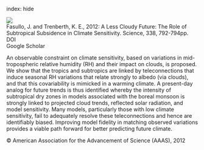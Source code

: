 index: hide

<div class="Citation">
    <div class="Citation-thumb CitationThumb-linked"  data-href="https://doi.org/10.1126/science.1227465">
      <img src="https://static.claimspace.cloud/climate-study-static/refs/thumbs/9/Fasullo_and_Trenberth_2012-thumb.png" />
    </div>

  <div class="Citation-body">
    <div class="Citation-text">Fasullo, J. and Trenberth, K. E., 2012: A Less Cloudy Future: The Role of Subtropical Subsidence in Climate Sensitivity. <span class="Article-journal">Science, </span><span class="Article-volume">338, </span>792-794pp.</div>
    <div class="Citation-links">
      <div class="CitationLink" data-href="https://doi.org/10.1126/science.1227465">
        <div class="CitationLink-icon CitationLink-Doi"></div>
        <div class="CitationLink-text">DOI</div>
      </div>
      <div class="CitationLink" data-href="https://scholar.google.com/scholar?q=10.1126/science.1227465">
        <div class="CitationLink-icon CitationLink-Scholar"></div>
        <div class="CitationLink-text">Google Scholar</div>
      </div>
    </div>
  </div>
</div>

An observable constraint on climate sensitivity, based on variations in mid-tropospheric relative humidity (RH) and their impact on clouds, is proposed. We show that the tropics and subtropics are linked by teleconnections that induce seasonal RH variations that relate strongly to albedo (via clouds), and that this covariability is mimicked in a warming climate. A present-day analog for future trends is thus identified whereby the intensity of subtropical dry zones in models associated with the boreal monsoon is strongly linked to projected cloud trends, reflected solar radiation, and model sensitivity. Many models, particularly those with low climate sensitivity, fail to adequately resolve these teleconnections and hence are identifiably biased. Improving model fidelity in matching observed variations provides a viable path forward for better predicting future climate.

<div class="Citation-copy">
&copy; American Association for the Advancement of Science (AAAS), 2012
</div>
